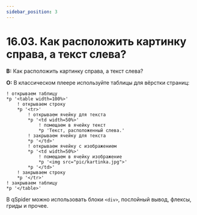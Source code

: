 ```yaml
---
sidebar_position: 3
---
```


# 16.03. Как расположить картинку справа, а текст слева?
<!-- [:faq_16_03] -->

**В:** Как расположить картинку справа, а текст слева?

**О:**
В классическом плеере используйте таблицы для вёрстки страниц:
```qsp
! открываем таблицу
*p '<table width=100%>'
    ! открываем строку
    *p '<tr>'
        ! открываем ячейку для текста
        *p '<td width=50%>'
            ! помещаем в ячейку текст
            *p 'Текст, расположенный слева.'
        ! закрываем ячейку для текста
        *p '</td>'
        ! открываем ячейку с изображением
        *p '<td width=50%>'
            ! помещаем в ячейку изображение
            *p '<img src="pic/kartinka.jpg">'
        *p '</td>'
    ! закрываем строку
    *p '</tr>'
! закрываем таблицу
*p '</table>'
```
В qSpider можно использовать блоки `<div>`, послойный вывод, флексы, гриды и прочее.
